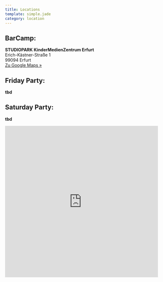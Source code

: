 ```yaml
---
title: Locations
template: simple.jade
category: location
---
```


## BarCamp:

**STUDIOPARK KinderMedienZentrum Erfurt**
<br>
Erich-Kästner-Straße 1<br>
99094 Erfurt<br>
<a href="https://www.google.de/maps/place/STUDIOPARK+KinderMedienZentrum/@50.962001,10.997024,15z/data=!4m2!3m1!1s0x0:0x21aa05e82e07edda" title="Zu Google Maps" target="_blank">Zu Google Maps »</a>

<div class="location__partybox">
  <h2>Friday Party:</h2>

  **tbd**

</div>

<div class="location__partybox">
  <h2>Saturday Party:</h2>

  **tbd**
  <br>

</div>

<iframe width='100%' height='500px' frameBorder='0' src='https://a.tiles.mapbox.com/v4/cainvommars.mdoa02ph/attribution,zoompan,zoomwheel.html?access_token=pk.eyJ1IjoiY2FpbnZvbW1hcnMiLCJhIjoiOWJkZDdhMzc4MzYwNjU3ZTU2ODg4ODI4OGUyYWRiMGUifQ.D7azIHUGIOXL4Uqrl4PGeg'></iframe>